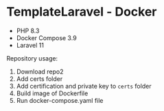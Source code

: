 # TemplateLaravel - Docker

- PHP 8.3
- Docker Compose 3.9
- Laravel 11

Repository usage:

 1. Download repo2
 2. Add certs folder
 3. Add certification and private key to ```certs``` folder
 4. Build image of Dockerfile
 5. Run docker-compose.yaml file